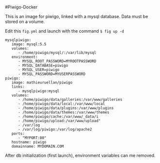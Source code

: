 #Piwigo-Docker

This is an image for piwigo, linked with a mysql database.
Data must be stored on a volume.

Edit this `fig.yml` and launch with the command `$ fig up -d `

```
mysqlpiwigo:
   image: mysql:5.5 
   volumes:
      - /home/piwigo/mysql/:/var/lib/mysql 
   environment:
      - MYSQL_ROOT_PASSWORD=MYROOTPASSWORD
      - MYSQL_DATABASE=piwigo
      - MYSQL_USER=piwigo
      - MYSQL_PASSWORD=MYUSERPASSWORD
piwigo:
   image: mathieuruellan/piwigo
   links:
      - mysqlpiwigo:mysql 
   volumes:
      - /home/piwigo/data/galleries:/var/www/galleries
      - /home/piwigo/data/local:/var/www/local
      - /home/piwigo/data/plugins:/var/www/plugins
      - /home/piwigo/data/themes:/var/www/themes
      - /home/piwigo/cache:/var/www/_data/i
      - /home/piwigo/upload:/var/www/upload"
      - /var/log
      - /var/log/piwigo:/var/log/apache2
   ports:
      - "MYPORT:80"
   hostname: piwigo
   domainname: MYDOMAIN.COM

```
After db initialization (first launch), environment variables can me removed.



